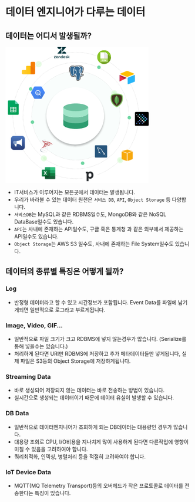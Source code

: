 # 데이터 엔지니어가 다루는 데이터

## 데이터는 어디서 발생될까?

<img src="./images/sub_page1_1.png" align="center">

- IT서비스가 이루어지는 모든곳에서 데이터는 발생됩니다.
- 우리가 바라볼 수 있는 데이터 원천은 `서비스 DB`, `API`, `Object Storage` 등 다양합니다.
- `서비스DB`는 MySQL과 같은 RDBMS일수도, MongoDB와 같은 NoSQL DataBase일수도 있습니다.
- `API`는 사내에 존재하는 API일수도, 구글 혹은 통계청 과 같은 외부에서 제공하는 API일수도 있습니다.
- `Object Storage`는 AWS S3 일수도, 사내에 존재하는 File System일수도 있습니다.

## 데이터의 종류별 특징은 어떻게 될까?

### Log

- 반정형 데이터라고 할 수 있고 시간정보가 포함됩니다. Event Data를 파일에 남기게되면 일반적으로 로그라고 부르게됩니다.

### Image, Video, GIF...

- 일반적으로 파일 크기가 크고 RDBMS에 넣지 않는경우가 많습니다. (Serialize를 통해 넣을수는 있습니다.)
- 처리하게 된다면 URI만 RDBMS에 저장하고 추가 메타데이터들만 넣게됩니다, 실제 파일은 S3등의 Object Storage에 저장하게됩니다.

### Streaming Data

- 바로 생성되어 저장되지 않는 데이터는 바로 전송하는 방법이 있습니다.
- 실시간으로 생성되는 데이터이기 때문에 데이터 유실이 발생할 수 있습니다.

### DB Data

- 일반적으로 데이터엔지니어가 조회하게 되는 DB데이터는 대용량인 경우가 많습니다.
- 대용량 조회로 CPU, I/O비용을 지나치게 많이 사용하게 된다면 다른작업에 영향이 미칠 수 있음을 고려하여야 합니다.
- 쿼리최적화, 인덱싱, 병렬처리 등을 적절히 고려하여야 합니다.

### IoT Device Data

- MQTT(MQ Telemetry Transport)등의 오버헤드가 작은 프로토콜로 데이터를 전송한다는 특징이 있습니다.
